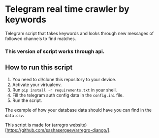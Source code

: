 # Telegram real time crawler by keywords

Telegram script that takes keywords and looks through new messages of followed channels to find matches. 

### This version of script works through api.

## How to run this script
1. You need to dl/clone this repository to your device.
2. Activate your virtualenv.
3. Run ```pip install -r requirements.txt``` in your shell.
4. Fill the telegram auth config data in the ```config.ini``` file.
5. Run the script.

The example of how your database data should have you can find in the ```data.csv```. 

This script is made for (arregro website)[https://github.com/sashasergeev/arregro-django/].